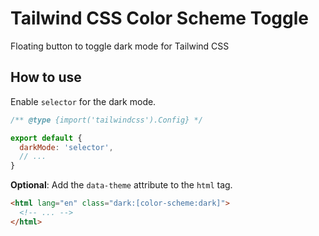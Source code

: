 # Tailwind CSS Color Scheme Toggle

Floating button to toggle dark mode for Tailwind CSS

## How to use

Enable `selector` for the dark mode.

```js
/** @type {import('tailwindcss').Config} */

export default {
  darkMode: 'selector',
  // ...
}
```

**Optional**: Add the `data-theme` attribute to the `html` tag.

```html
<html lang="en" class="dark:[color-scheme:dark]">
  <!-- ... -->
</html>
```
